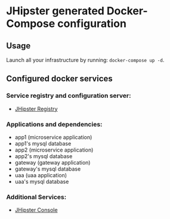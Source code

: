 # JHipster generated Docker-Compose configuration

## Usage

Launch all your infrastructure by running: `docker-compose up -d`.

## Configured docker services

### Service registry and configuration server:
- [JHipster Registry](http://localhost:8761)

### Applications and dependencies:
- app1 (microservice application)
- app1's mysql database
- app2 (microservice application)
- app2's mysql database
- gateway (gateway application)
- gateway's mysql database
- uaa (uaa application)
- uaa's mysql database

### Additional Services:

- [JHipster Console](http://localhost:5601)
